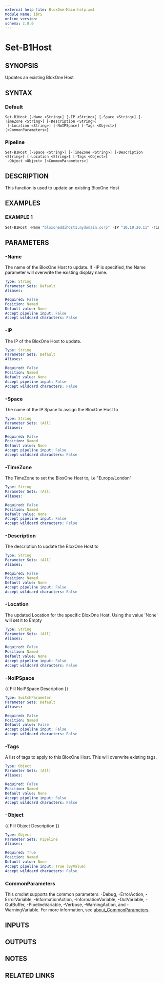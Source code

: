 ```yaml
---
external help file: BloxOne-Main-help.xml
Module Name: ibPS
online version:
schema: 2.0.0
---
```


# Set-B1Host

## SYNOPSIS
Updates an existing BloxOne Host

## SYNTAX

### Default
```
Set-B1Host [-Name <String>] [-IP <String>] [-Space <String>] [-TimeZone <String>] [-Description <String>]
 [-Location <String>] [-NoIPSpace] [-Tags <Object>] [<CommonParameters>]
```

### Pipeline
```
Set-B1Host [-Space <String>] [-TimeZone <String>] [-Description <String>] [-Location <String>] [-Tags <Object>]
 -Object <Object> [<CommonParameters>]
```

## DESCRIPTION
This function is used to update an existing BloxOne Host

## EXAMPLES

### EXAMPLE 1
```powershell
Set-B1Host -Name "bloxoneddihost1.mydomain.corp" -IP "10.10.20.11" -TimeZone "Europe/London" -Space "Global"
```

## PARAMETERS

### -Name
The name of the BloxOne Host to update.
If -IP is specified, the Name parameter will overwrite the existing display name.

```yaml
Type: String
Parameter Sets: Default
Aliases:

Required: False
Position: Named
Default value: None
Accept pipeline input: False
Accept wildcard characters: False
```

### -IP
The IP of the BloxOne Host to update.

```yaml
Type: String
Parameter Sets: Default
Aliases:

Required: False
Position: Named
Default value: None
Accept pipeline input: False
Accept wildcard characters: False
```

### -Space
The name of the IP Space to assign the BloxOne Host to

```yaml
Type: String
Parameter Sets: (All)
Aliases:

Required: False
Position: Named
Default value: None
Accept pipeline input: False
Accept wildcard characters: False
```

### -TimeZone
The TimeZone to set the BloxOne Host to, i.e "Europe/London"

```yaml
Type: String
Parameter Sets: (All)
Aliases:

Required: False
Position: Named
Default value: None
Accept pipeline input: False
Accept wildcard characters: False
```

### -Description
The description to update the BloxOne Host to

```yaml
Type: String
Parameter Sets: (All)
Aliases:

Required: False
Position: Named
Default value: None
Accept pipeline input: False
Accept wildcard characters: False
```

### -Location
The updated Location for the specific BloxOne Host.
Using the value 'None' will set it to Empty

```yaml
Type: String
Parameter Sets: (All)
Aliases:

Required: False
Position: Named
Default value: None
Accept pipeline input: False
Accept wildcard characters: False
```

### -NoIPSpace
{{ Fill NoIPSpace Description }}

```yaml
Type: SwitchParameter
Parameter Sets: Default
Aliases:

Required: False
Position: Named
Default value: False
Accept pipeline input: False
Accept wildcard characters: False
```

### -Tags
A list of tags to apply to this BloxOne Host.
This will overwrite existing tags.

```yaml
Type: Object
Parameter Sets: (All)
Aliases:

Required: False
Position: Named
Default value: None
Accept pipeline input: False
Accept wildcard characters: False
```

### -Object
{{ Fill Object Description }}

```yaml
Type: Object
Parameter Sets: Pipeline
Aliases:

Required: True
Position: Named
Default value: None
Accept pipeline input: True (ByValue)
Accept wildcard characters: False
```

### CommonParameters
This cmdlet supports the common parameters: -Debug, -ErrorAction, -ErrorVariable, -InformationAction, -InformationVariable, -OutVariable, -OutBuffer, -PipelineVariable, -Verbose, -WarningAction, and -WarningVariable. For more information, see [about_CommonParameters](http://go.microsoft.com/fwlink/?LinkID=113216).

## INPUTS

## OUTPUTS

## NOTES

## RELATED LINKS
